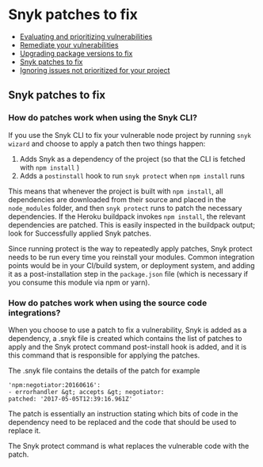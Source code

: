 # Snyk patches to fix

* [ Evaluating and prioritizing vulnerabilities](/hc/en-us/articles/360006113978-Evaluating-and-prioritizing-vulnerabilities)
* [ Remediate your vulnerabilities](/hc/en-us/articles/360006113798-Remediate-your-vulnerabilities)
* [ Upgrading package versions to fix](/hc/en-us/articles/360005993658-Upgrading-package-versions-to-fix)
* [ Snyk patches to fix](/hc/en-us/articles/360004032437-Snyk-patches-to-fix)
* [ Ignoring issues not prioritized for your project](/hc/en-us/articles/360004002718-Ignoring-issues-not-prioritized-for-your-project)

##  Snyk patches to fix

###  How do patches work when using the Snyk CLI?

If you use the Snyk CLI to fix your vulnerable node project by running `snyk wizard` and choose to apply a patch then two things happen:

1. Adds Snyk as a dependency of the project \(so that the CLI is fetched with `npm install` \)
2. Adds a `postinstall` hook to run `snyk protect` when `npm install` runs

This means that whenever the project is built with `npm install`, all dependencies are downloaded from their source and placed in the `node_modules` folder, and then `snyk protect` runs to patch the necessary dependencies. If the Heroku buildpack invokes `npm install`, the relevant dependencies are patched. This is easily inspected in the buildpack output; look for Successfully applied Snyk patches.

Since running protect is the way to repeatedly apply patches, Snyk protect needs to be run every time you reinstall your modules. Common integration points would be in your CI/build system, or deployment system, and adding it as a post-installation step in the `package.json` file \(which is necessary if you consume this module via npm or yarn\).

###  How do patches work when using the source code integrations?

When you choose to use a patch to fix a vulnerability, Snyk is added as a dependency, a .snyk file is created which contains the list of patches to apply and the Snyk protect command post-install hook is added, and it is this command that is responsible for applying the patches.

The .snyk file contains the details of the patch for example

```text
'npm:negotiator:20160616':
- errorhandler &gt; accepts &gt; negotiator:
patched: '2017-05-05T12:39:16.961Z'
```

The patch is essentially an instruction stating which bits of code in the dependency need to be replaced and the code that should be used to replace it.

The Snyk protect command is what replaces the vulnerable code with the patch.


